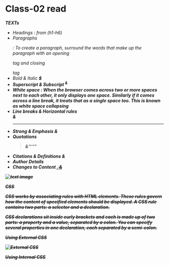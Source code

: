 # Class-02 read

***TEXTs***

- *Headings : from (h1-h6)*
- *Paragraphs <p> : To create a paragraph, surround the words that make up the paragraph with an opening <p> tag and closing </p> tag*
- *Bold & Italic <b>$<i>*
- *Superscript & Subscript <sup>&<sub>*
- *White space : When the browser comes across two or more spaces next to each other, it only displays one space. Similarly if it comes across a line break, it treats that as a single space too. This is known as white space collapsing*
- *Line breaks & Horizontal rules <br />&<hr />*
- *Strong & Emphasis <strong>&<em>*
- *Quotations <blockquote>&<q><q />*
- *Citations & Definitions <cite>&<dfn>*
- *Author Details <address><address />*
- *Changes to Content <ins>,<del> &<s>*

![text image](https://info201.github.io/img/markdown/markdown-blocks.png)

***CSS***

**CSS works by associating rules with HTML elements. These rules govern how the content of specified elements should be displayed. A CSS rule contains two parts: a selector and a declaration.**

**CSS declarations sit inside curly brackets and each is made up of two parts: a property and a value, separated by a colon. You can specify several properties in one declaration, each separated by a semi-colon.**

**Using External CSS**
*<link href="css/styles.css" type="text/css"
 rel="stylesheet" />*

 ![External CSS](https://www.homeandlearn.co.uk/WD/images/chapter4/external_styles_about_code.gif)

 **Using Internal CSS**
 *<style><style/>ou can also include CSS rules within an HTML page by placing them inside a <style> element,which usually sits inside the<head> element of the page*

 ![style CSS](https://fitbloggin.com/wp-content/uploads/2014/06/Fitbloggin-HTML-and-CSS-for-the-Non-Technical-Blogger-9.jpg)

 ***JavaScript basics***

 *JavaScript is a programming language that adds interactivity to your website. This happens in games, in the behavior of responses when buttons are pressed or with data entry on forms; with dynamic styling; with animation, etc. This article helps you get started with JavaScript and furthers your understanding of what is possible.*

 **STATEMENTS**
 *A script is a series of instructions that a computer can follow one-by-one. Each individual instruction or step is known as a statement. Statements should end with a semicolon.*

 **COMMENTS**

 *You should write comments to explain what your code does.They help make your code easier to read and understand.This can help you and others who read your code.*

 **Variabels**

 *A script will have to temporarily store the bits of information it needs to do its job. It can store this  data in variables*

 **Data Types**

 *JavaScript distinguishes between numbers, strings, and true or false values known as Booleans.*

 **Rules of naming variables**

 1. The name must begin with a letter, dollar sign ($),or an underscore (_). It must not start with a number.
 2. The name can contain letters, numbers, dollar sign ($), or an underscore (_). Note that you must not use a dash(-) or a period (.) in a variable name.
 3. You cannot use keywords or reserved words. Keywords are special words that tell the interpreter to do something. For example, var is a keyword used to declare a variable. Reserved words are ones that may be used in a future version of JavaScript. 
 4. All variables are case sensitive, so score and Score would be different variable names, but it is bad practice to create two variables that have the same name using different cases. 
 5. Use a name that describes the kind of information that the variable stores. For example, fi rstName might be used to store a person's first name, l astNarne for their last name, and age for their age. 
 6. If your variable name is made up of more than one word, use a capital letter for the first letter of every word after the first word. For example, f i rstName rather than fi rstnarne (this is referred to as camel case). You can also use an underscore between each word (you cannot use a dash). 

 **Arrays**

 *An array is a special type of variable. It doesn't just store one value; it stores a list of values.*

 **Values in Arrays**

 *Values in an array are accessed as if they are in a numbered list. It is important to know that the numbering of this list starts at zero (not one).*

**EXPRESSIONS**

*An expression evaluates into (results in) a single value. Broadly speaking there are two types of expressions.*

1. EXPRESSIONS THAT JUST ASSIGN A VALUE TO A VARIABLE
2. EXPRESSIONS THAT USE TWO OR MORE VALUES TO RETURN A SINGLE VALUE 

**OPERATORS**

![](https://data-flair.training/blogs/wp-content/uploads/sites/2/2019/03/JavaScript-Operators-1200x720.jpg)

![](https://i.stack.imgur.com/47OJp.jpg)

***Decision & Loops***

*Looking at a flowchart (for all but the most basic scripts),the code can take more than one path, which means the browser runs different code in different situations. In this chapter, you will learn how to create and control the flow of data in your scripts to handle different situations.* (EVALUATIONS,DECISIONS,LOOPS)

![](https://lessons2all.com/c%20images/output3%20(14).jpeg)

**If Statments**

*The if statement evaluates (or checks)a condition, if the condition evaluates to true, any statement in the subsequent code block are executed*

![](https://media.geeksforgeeks.org/wp-content/uploads/20191118171408/If-statement-GeeksforGeeks1.jpg)

**IF...Else Statements**

*The if...else statement checks a condition if it resolve to true the first code block is executed,if the condition resolves to false the second code block is run instead*

![](https://media.geeksforgeeks.org/wp-content/uploads/20191118180512/If-else-statement-GeeksforGeeks1.jpg)

**Switch Statements**

*A Switch statement starts with a variable called the Switch value , each case indicate a possible value for this variable and the code that should run if the variable matches that value.*

![](https://miro.medium.com/max/2184/1*SiM_5c6wtpq-p7O-DvkQ4A.png)